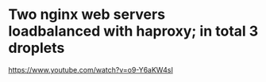 # Two nginx web servers loadbalanced with haproxy; in total 3 droplets

<https://www.youtube.com/watch?v=o9-Y6aKW4sI>
